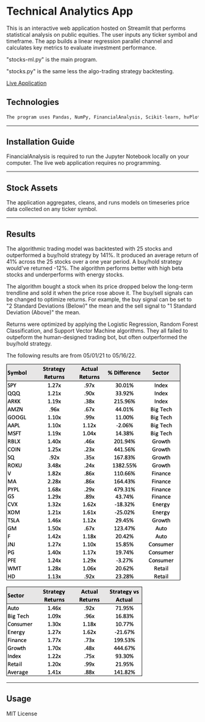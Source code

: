 # Technical Analytics App

This is an interactive web application hosted on Streamlit that performs statistical analysis on public equities. The user inputs any ticker symbol and timeframe. The app builds a linear regression parallel channel and calculates key metrics to evaluate investment performance.

"stocks-ml.py" is the main program. 

"stocks.py" is the same less the algo-trading strategy backtesting.

[Live Application](https://share.streamlit.io/pac1226/stock-analytics-app/main/stocks-ml.py)


## Technologies

```python
The program uses Pandas, NumPy, FinancialAnalysis, Scikit-learn, hvPlot, Matplotlib, and sevaral custom built functions. 
```
---

## Installation Guide

FinancialAnalysis is required to run the Jupyter Notebook locally on your computer. The live web application requires no programming.

---

## Stock Assets

The application aggregates, cleans, and runs models on timeseries price data collected on any ticker symbol.

---

## Results

The algorithmic trading model was backtested with 25 stocks and outperformed a buy/hold strategy by 141%. It produced an average return of 41% across the 25 stocks over a one year period. A buy/hold strategy would've returned -12%. The algorithm performs better with high beta stocks and underperforms with energy stocks.

The algorithm bought a stock when its price dropped below the long-term trendline and sold it when the price rose above it. The buy/sell signals can be changed to optimize returns. For example, the buy signal can be set to "2 Standard Deviations (Below)" the mean and the sell signal to "1 Standard Deviation (Above)" the mean.

Returns were optimized by applying the Logistic Regression, Random Forest Classification, and Support Vector Machine algorithms. They all failed to outpeform the human-designed trading bot, but often outperformed the buy/hold strategy.

The following results are from 05/01/21 to 05/16/22.

![Stock Performance](images/stock_performance.png)

![Sector Performance](images/sector_performance.png)

---

## Usage

MIT License
